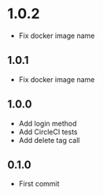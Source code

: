 # 1.0.2
+ Fix docker image name

## 1.0.1
+ Fix docker image name

## 1.0.0
+ Add login method
+ Add CircleCI tests
+ Add delete tag call

## 0.1.0
+ First commit